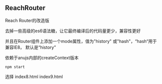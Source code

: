 ## ReachRouter

Reach Router的改造版 

去掉一些高级的es6语法糖，让它最终编译后的代码量更少，兼容性更好

并且在Router组件上添加一个mode属性，值为"history" 或"hash"，“hash“用于兼容IE8， 默认是“history”

依赖于anujs内部的createContext版本

```
npm start
```

选择 index8.html index9.html